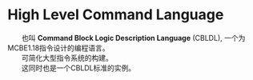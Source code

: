 # High Level Command Language
&emsp;&emsp;也叫 **Command Block Logic Description Language** (CBLDL), 一个为MCBE1.18指令设计的编程语言。  
&emsp;&emsp;可简化大型指令系统的构建。  
&emsp;&emsp;这同时也是一个CBLDL标准的实例。